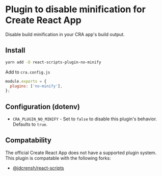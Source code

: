 # Plugin to disable minification for Create React App

Disable build minification in your CRA app's build output.

## Install

```bash
yarn add -D react-scripts-plugin-no-minify
```

Add to `cra.config.js`

```js
module.exports = {
  plugins: ['no-minify'],
};
```

## Configuration (dotenv)

* `CRA_PLUGIN_NO_MINIFY` - Set to `false` to disable this plugin's behavior. Defaults to `true`.

## Compatability

The official Create React App does not have a supported plugin system.
This plugin is compatable with the following forks:

* [@jdcrensh/react-scripts](https://www.npmjs.com/package/@jdcrensh/react-scripts)

